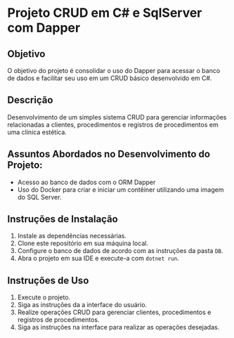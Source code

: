 # Projeto CRUD em C# e SqlServer com Dapper

## Objetivo
O objetivo do projeto é consolidar o uso do Dapper para acessar o banco de dados e facilitar seu uso em um CRUD básico desenvolvido em C#.

## Descrição
Desenvolvimento de um simples sistema CRUD para gerenciar informações relacionadas a clientes, procedimentos e registros de procedimentos em uma clínica estética.

## Assuntos Abordados no Desenvolvimento do Projeto:
- Acesso ao banco de dados com o ORM Dapper
- Uso do Docker para criar e iniciar um contêiner utilizando uma imagem do SQL Server.

## Instruções de Instalação
1. Instale as dependências necessárias.
2. Clone este repositório em sua máquina local.
3. Configure o banco de dados de acordo com as instruções da pasta `DB`.
4. Abra o projeto em sua IDE e execute-a com `dotnet run`.

## Instruções de Uso
1. Execute o projeto.
2. Siga as instruções da a interface do usuário.
3. Realize operações CRUD para gerenciar clientes, procedimentos e registros de procedimentos.
4. Siga as instruções na interface para realizar as operações desejadas.
